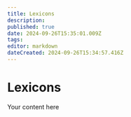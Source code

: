 ```yaml
---
title: Lexicons
description: 
published: true
date: 2024-09-26T15:35:01.009Z
tags: 
editor: markdown
dateCreated: 2024-09-26T15:34:57.416Z
---
```


# Lexicons
Your content here